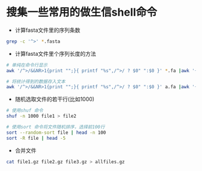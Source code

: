 # 搜集一些常用的做生信shell命令

* 计算fasta文件里的序列条数
```bash
grep -c '^>' *.fasta
```

* 计算fasta文件里个序列长度的方法
```bash
# 单纯在命令行显示
awk '/^>/&&NR>1{print "";}{ printf "%s",/^>/ ? $0" ":$0 }' *.fa |awk '{print $1"\t"length($3)}'

# 将统计得到的数据存入文本 
awk '/^>/&&NR>1{print "";}{ printf "%s",/^>/ ? $0" ":$0 }' a.fa |awk '{print $1"\t"length($3)}' > count_sq_length.csv
```

* 随机选取文件的若干行(比如1000)
```bash
# 使用shuf 命令
shuf -n 1000 file1 > file2

# 使用sort 命令将文件随机排序，选择前100行
sort --random-sort file | head -n 100
sort -R file | head -5
```

+ 合并文件
```bash
cat file1.gz file2.gz file3.gz > allfiles.gz
```











